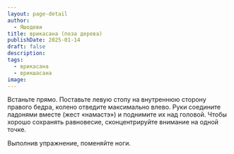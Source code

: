 ```yaml
---
layout: page-detail
author:
  - Яшодеви
title: врикасана (поза дерева)
publishDate: 2025-01-14
draft: false
description: 
tags:
  - врикасана
  - врикшасана
image:
---
```

Встаньте прямо. Поставьте левую стопу на внутреннюю сторону правого бедра, колено отведите максимально влево. Руки соедините ладонями вместе (жест «намастэ») и поднимите их над головой. Чтобы хорошо сохранять равновесие, сконцентрируйте внимание на одной точке. 

Выполнив упражнение, поменяйте ноги.